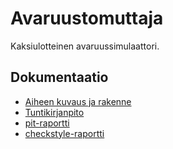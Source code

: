 # Avaruustomuttaja

Kaksiulotteinen avaruussimulaattori.

## Dokumentaatio
* [Aiheen kuvaus ja rakenne](https://github.com/NailoTB/Avaruustomuttaja/blob/master/dokumentaatio/aiheenKuvausJaRakenne.md)
* [Tuntikirjanpito](https://github.com/NailoTB/Avaruustomuttaja/blob/master/dokumentaatio/tuntikirjanpito.md)
* [pit-raportti](https://htmlpreview.github.io/?https://github.com/NailoTB/Avaruustomuttaja/blob/master/dokumentaatio/pit/index.html)
* [checkstyle-raportti](https://htmlpreview.github.io/?https://github.com/NailoTB/Avaruustomuttaja/blob/master/dokumentaatio/checkstyle/checkstyle.html)
